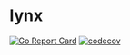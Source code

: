 # lynx

[![Go Report Card](https://goreportcard.com/badge/github.com/smartxworks/lynx)](https://goreportcard.com/report/github.com/smartxworks/lynx)
[![codecov](https://codecov.io/gh/smartxworks/lynx/branch/main/graph/badge.svg)](https://codecov.io/gh/smartxworks/lynx)
